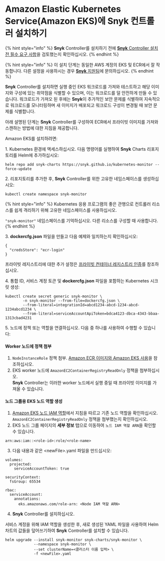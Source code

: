 # Amazon Elastic Kubernetes Service(Amazon EKS)에 Snyk 컨트롤러 설치하기

{% hint style="info" %}
**Snyk** Controller를 설치하기 전에 [**Snyk** Controller 설치 전 필수 요구 사항](./#prerequisites-for-installing-the-snyk-controller)을 검토했는지 확인하십시오.
{% endhint %}

{% hint style="info" %}
이 설치 단계는 동일한 AWS 계정의 EKS 및 ECR에서 잘 작동합니다. 다른 설정을 사용하시는 경우 [**Snyk** 지원팀](https://support.snyk.io)에 문의하십시오.
{% endhint %}

**Snyk** Controller를 설치하면 실행 중인 EKS 워크로드를 가져와 테스트하고 해당 이미지와 구성에 있는 취약점을 식별할 수 있으며, 이는 워크로드를 덜 안전하게 만들 수 있습니다. 워크로드가 가져오 된 후에는 **Snyk**이 추가적인 보안 문제를 식별하여 지속적으로 워크로드를 모니터링하며 새 이미지가 배포되고 워크로드 구성이 변경될 때 보안 문제를 식별합니다.

아래 설명된 단계는 **Snyk** Controller를 구성하여 ECR에서 프라이빗 이미지를 가져와 스캔하는 방법에 대한 지침을 제공합니다.

Amazon EKS를 설치하려면:

1\. Kubernetes 환경에 액세스하십시오. 다음 명령어를 실행하여 **Snyk** Charts 리포지토리를 Helm에 추가하십시오:

```
helm repo add snyk-charts https://snyk.github.io/kubernetes-monitor --force-update
```

2\. 리포지토리를 추가한 후, **Snyk** Controller를 위한 고유한 네임스페이스를 생성하십시오:

```
kubectl create namespace snyk-monitor
```

{% hint style="info" %}
Kubernetes 응용 프로그램의 좋은 관행으로 컨트롤러 리소스를 쉽게 격리하기 위해 고유한 네임스페이스를 사용하십시오.

`"snyk-monitor"` 네임스페이스를 기억하십시오. 다른 리소스를 구성할 때 사용합니다.
{% endhint %}

3\. **dockercfg.json** 파일을 만들고 다음 예제와 일치하는지 확인하십시오:

```
{
  "credsStore": "ecr-login"
}
```

프라이빗 레지스트리에 대한 추가 설정은 [프라이빗 컨테이너 레지스트리 인증](authenticate-to-private-container-registries.md)를 참조하십시오.

4\. 통합 ID, 서비스 계정 토큰 및 **dockercfg.json** 파일을 포함하는 Kubernetes 시크릿 생성:

```
kubectl create secret generic snyk-monitor \
        -n snyk-monitor --from-file=dockercfg.json \
        --from-literal=integrationId=abcd1234-abcd-1234-abcd-1234abcd1234 \
        --from-literal=serviceAccountApiToken=bdca4123-dbca-4343-bbaa-1313cbad4231
```

5\. 노드에 정책 또는 역할을 연결하십시오. 다음 중 하나를 사용하여 수행할 수 있습니다:

#### Worker 노드에 정책 첨부

1. `NodeInstanceRole` 정책 첨부. [Amazon ECR 이미지와 Amazon EKS 사용](https://docs.aws.amazon.com/AmazonECR/latest/userguide/ECR_on_EKS.html)을 참조하십시오.
2. EKS worker 노드에 `AmazonEC2ContainerRegistryReadOnly` 정책을 첨부하십시오.\
   **Snyk** Controller는 이러한 worker 노드에서 실행 중일 때 프라이빗 이미지를 가져올 수 있습니다.

#### **노드 그룹용 EKS 노드 역할 생성**

1. [Amazon EKS 노드 IAM 역할](https://docs.aws.amazon.com/eks/latest/userguide/create-node-role.html)에서 지침을 따르고 기존 노드 역할을 확인하십시오. `AmazonEC2ContainerRegistryReadOnly` 정책을 첨부했는지 확인하십시오.
2. EKS 노드 그룹 페이지의 **세부 정보** 탭으로 이동하여 `노드 IAM 역할 ARN`을 확인할 수 있습니다.

```
arn:aws:iam::<role-id>:role/<role-name>
```

3. 다음 내용과 같은 \<newFile>.yaml 파일을 만드십시오:

```
volumes:
  projected:
    serviceAccountToken: true
    
securityContext:
  fsGroup: 65534

rbac:
  serviceAccount:
    annotations:
      eks.amazonaws.com/role-arn: <Node IAM 역할 ARN>
```

4. **Snyk** Controller를 설치하십시오.

서비스 계정을 위해 IAM 역할을 생성한 후, 새로 생성된 YAML 파일을 사용하여 Helm 차트의 값들을 덮어쓰기하여 **Snyk** Controller를 설치할 수 있습니다.

```
helm upgrade --install snyk-monitor snyk-charts/snyk-monitor \
             --namespace snyk-monitor \
             --set clusterName=<클러스터 이름 입력> \
             -f <newFile>.yaml
```
